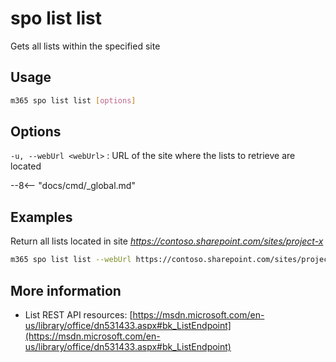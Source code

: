 # spo list list

Gets all lists within the specified site

## Usage

```sh
m365 spo list list [options]
```

## Options

`-u, --webUrl <webUrl>`
: URL of the site where the lists to retrieve are located

--8<-- "docs/cmd/_global.md"

## Examples

Return all lists located in site _https://contoso.sharepoint.com/sites/project-x_

```sh
m365 spo list list --webUrl https://contoso.sharepoint.com/sites/project-x
```

## More information

- List REST API resources: [https://msdn.microsoft.com/en-us/library/office/dn531433.aspx#bk_ListEndpoint](https://msdn.microsoft.com/en-us/library/office/dn531433.aspx#bk_ListEndpoint)